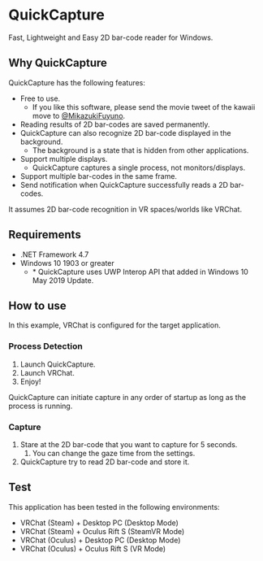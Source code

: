 # QuickCapture

Fast, Lightweight and Easy 2D bar-code reader for Windows.

## Why QuickCapture

QuickCapture has the following features:

- Free to use.
  - If you like this software, please send the movie tweet of the kawaii move to [@MikazukiFuyuno](https://twitter.com/MikazukiFuyuno).
- Reading results of 2D bar-codes are saved permanently.
- QuickCapture can also recognize 2D bar-code displayed in the background.
  - The background is a state that is hidden from other applications.
- Support multiple displays.
  - QuickCapture captures a single process, not monitors/displays.
- Support multiple bar-codes in the same frame.
- Send notification when QuickCapture successfully reads a 2D bar-codes.

It assumes 2D bar-code recognition in VR spaces/worlds like VRChat.

## Requirements

- .NET Framework 4.7
- Windows 10 1903 or greater
  - \* QuickCapture uses UWP Interop API that added in Windows 10 May 2019 Update.

## How to use

In this example, VRChat is configured for the target application.

### Process Detection

1. Launch QuickCapture.
2. Launch VRChat.
3. Enjoy!

QuickCapture can initiate capture in any order of startup as long as the process is running.

### Capture

1. Stare at the 2D bar-code that you want to capture for 5 seconds.
   1. You can change the gaze time from the settings.
2. QuickCapture try to read 2D bar-code and store it.

## Test

This application has been tested in the following environments:

* VRChat (Steam) + Desktop PC (Desktop Mode)
* VRChat (Steam) + Oculus Rift S (SteamVR Mode)
* VRChat (Oculus) + Desktop PC (Desktop Mode)
* VRChat (Oculus) + Oculus Rift S (VR Mode)